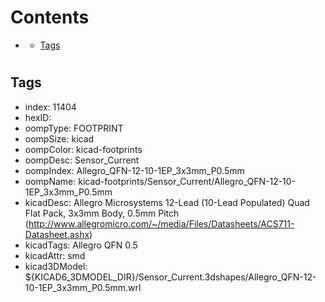 



Contents
========

* [](#)
	* [Tags](#tags)

# 

## Tags

- index: 11404
- hexID: 
- oompType: FOOTPRINT
- oompSize: kicad
- oompColor: kicad-footprints
- oompDesc: Sensor_Current
- oompIndex: Allegro_QFN-12-10-1EP_3x3mm_P0.5mm
- oompName: kicad-footprints/Sensor_Current/Allegro_QFN-12-10-1EP_3x3mm_P0.5mm
- kicadDesc: Allegro Microsystems 12-Lead (10-Lead Populated) Quad Flat Pack, 3x3mm Body, 0.5mm Pitch (http://www.allegromicro.com/~/media/Files/Datasheets/ACS711-Datasheet.ashx)
- kicadTags: Allegro QFN 0.5
- kicadAttr: smd
- kicad3DModel: ${KICAD6_3DMODEL_DIR}/Sensor_Current.3dshapes/Allegro_QFN-12-10-1EP_3x3mm_P0.5mm.wrl
